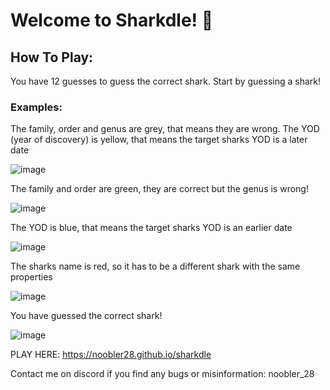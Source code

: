 # Welcome to Sharkdle! 🦈

## How To Play:

You have 12 guesses to guess the correct shark. Start by guessing a shark!

### Examples:

The family, order and genus are grey, that means they are wrong. 
The YOD (year of discovery) is yellow, that means the target sharks YOD is a later date

![image](https://github.com/user-attachments/assets/0a8321e6-c324-446d-84c4-a4051b76a79e)

The family and order are green, they are correct but the genus is wrong!

![image](https://github.com/user-attachments/assets/02d9eb5a-dccf-4aaa-ac49-d68066072005)

The YOD is blue, that means the target sharks YOD is an earlier date

![image](https://github.com/user-attachments/assets/f6410687-26dc-430b-8bd0-78a3b382b7af)

The sharks name is red, so it has to be a different shark with the same properties

![image](https://github.com/user-attachments/assets/78e7c5b4-5bc2-4f5b-83eb-247b33697567)

You have guessed the correct shark! 

![image](https://github.com/user-attachments/assets/c992140e-a5e0-41da-b268-93c1bef4b26e)

PLAY HERE: https://noobler28.github.io/sharkdle

Contact me on discord if you find any bugs or misinformation: noobler_28
